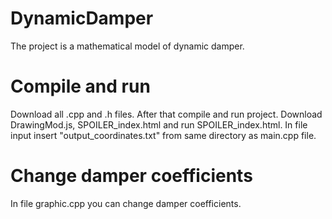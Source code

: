 # DynamicDamper
The project is a mathematical model of dynamic damper.
# Compile and run
Download all .cpp and .h files. After that compile and run project. Download DrawingMod.js, SPOILER_index.html and run SPOILER_index.html. In file input insert "output_coordinates.txt" from same directory as main.cpp file.

# Change damper coefficients
In file graphic.cpp you can change damper coefficients.
